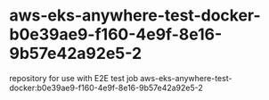 # aws-eks-anywhere-test-docker-b0e39ae9-f160-4e9f-8e16-9b57e42a92e5-2
repository for use with E2E test job aws-eks-anywhere-test-docker:b0e39ae9-f160-4e9f-8e16-9b57e42a92e5-2
